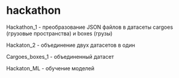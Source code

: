 # hackathon
Hackathon_1 - преобразование JSON файлов в датасеты cargoes (грузовые пространства) и boxes (грузы)


Hackaton_2 - объединение двух датасетов в один

Cargoes_boxes_1 - объединенный датасет

Hackaton_ML - обучение моделей
